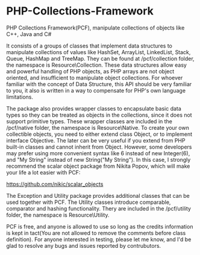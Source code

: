 # PHP-Collections-Framework
PHP Collections Framework(PCF), manipulate collections of objects like C++, Java and C#

It consists of a groups of classes that implement data structures to manipulate collections of values like HashSet, ArrayList, LinkedList, Stack, Queue, HashMap and TreeMap. They can be found at /pcf/collection folder, the namespace is Resource\Collection. These data structures allow easy and powerful handling of PHP objects, as PHP arrays are not object oriented, and insufficient to manipulate object collections. For whoever familiar with the concept of Data Structure, this API should be very familiar to you, it also is written in a way to compensate for PHP's own language limitations. 

The package also provides wrapper classes to encapsulate basic data types so they can be treated as objects in the collections, since it does not support primitive types. These wrapper classes are included in the /pcf/native folder, the namespace is Resource\Native. To create your own collectible objects, you need to either extend class Object, or to implement interface Objective. The later can be very useful if you extend from PHP built-in classes and cannot inherit from Object. However, some developers may prefer using more convenient syntax like 6 instead of new Integer(6), and "My String" instead of new String("My String"). In this case, I strongly recommend the scalar object package from Nikita Popov, which will make your life a lot easier with PCF:

https://github.com/nikic/scalar_objects

The Exception and Utility package provides additional classes that can be used together with PCF. The Utility classes introduce comparable, comparator and hashing functionality. Thery are included in the /pcf/utility folder, the namespace is Resource\Utility.

PCF is free, and anyone is allowed to use so long as the credits information is kept in tact(You are not allowed to remove the comments before class definition). For anyone interested in testing, please let me know, and I'd be glad to resolve any bugs and issues reported by contrubutors. 
